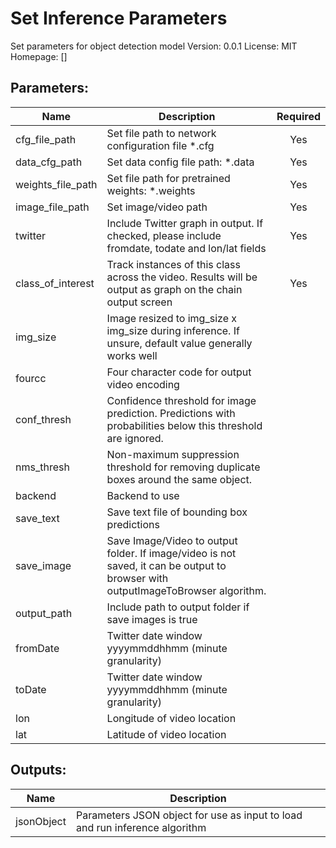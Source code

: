 # Set Inference Parameters
Set parameters for object detection model
Version: 0.0.1
License: MIT
Homepage: []

## Parameters:
Name|Description|Required
---|---|:---:
cfg_file_path|Set file path to network configuration file *.cfg|Yes
data_cfg_path|Set data config file path: *.data|Yes
weights_file_path|Set file path for pretrained weights: *.weights|Yes
image_file_path|Set image/video path|Yes
twitter|Include Twitter graph in output. If checked, please include fromdate, todate and lon/lat fields|Yes
class_of_interest|Track instances of this class across the video. Results will be output as graph on the chain output screen|Yes
img_size|Image resized to img_size x img_size during inference. If unsure, default value generally works well|
fourcc|Four character code for output video encoding|
conf_thresh|Confidence threshold for image prediction. Predictions with probabilities below this threshold are ignored.|
nms_thresh|Non-maximum suppression threshold for removing duplicate boxes around the same object.|
backend|Backend to use|
save_text|Save text file of bounding box predictions|
save_image|Save Image/Video to output folder. If image/video is not saved, it can be output to browser with outputImageToBrowser algorithm.|
output_path|Include path to output folder if save images is true|
fromDate|Twitter date window yyyymmddhhmm (minute granularity)|
toDate|Twitter date window yyyymmddhhmm (minute granularity)|
lon|Longitude of video location|
lat|Latitude of video location|

## Outputs:
Name|Description
---|---
jsonObject|Parameters JSON object for use as input to load and run inference algorithm
